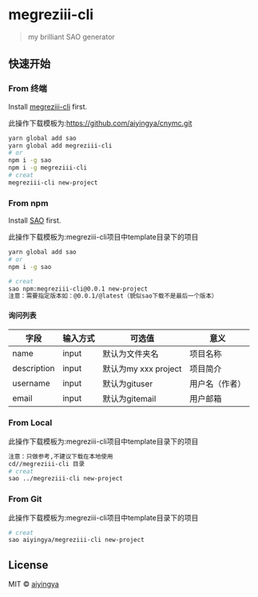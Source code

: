 # megreziii-cli

> my brilliant SAO generator

## 快速开始

### From 终端

Install [megreziii-cli](https://github.com/aiyingya/megreziii-cli.git) first.

此操作下载模板为:https://github.com/aiyingya/cnymc.git

```bash
yarn global add sao
yarn global add megreziii-cli
# or
npm i -g sao
npm i -g megreziii-cli
# creat
megreziii-cli new-project
```

### From npm

Install [SAO](https://github.com/saojs/sao) first. 

此操作下载模板为:megreziii-cli项目中template目录下的项目

```bash
yarn global add sao
# or
npm i -g sao
```

```bash
# creat
sao npm:megreziii-cli@0.0.1 new-project
注意：需要指定版本如：@0.0.1/@latest（貌似sao下载不是最后一个版本）
```

#### 询问列表

| 字段        | 输入方式 | 可选值               | 意义           |
| ----------- | -------- | -------------------- | -------------- |
| name        | input    | 默认为文件夹名       | 项目名称       |
| description | input    | 默认为my xxx project | 项目简介       |
| username    | input    | 默认为gituser        | 用户名（作者） |
| email       | input    | 默认为gitemail       | 用户邮箱       |

### From Local

此操作下载模板为:megreziii-cli项目中template目录下的项目

```bash
注意：只做参考,不建议下载在本地使用
cd//megreziii-cli 目录
# creat
sao ../megreziii-cli new-project
```

### From Git

此操作下载模板为:megreziii-cli项目中template目录下的项目

```bash
# creat
sao aiyingya/megreziii-cli new-project
```

## License

MIT &copy; [aiyingya](github.com/aiyingya)


